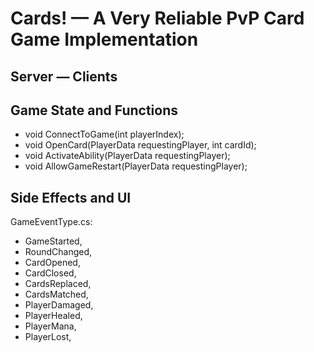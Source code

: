 # Cards! — A Very Reliable PvP Card Game Implementation

## Server — Clients

## Game State and Functions

- void ConnectToGame(int playerIndex);
- void OpenCard(PlayerData requestingPlayer, int cardId);
- void ActivateAbility(PlayerData requestingPlayer);
- void AllowGameRestart(PlayerData requestingPlayer);

## Side Effects and UI

GameEventType.cs:

- GameStarted,
- RoundChanged,
- CardOpened,
- CardClosed,
- CardsReplaced,
- CardsMatched,
- PlayerDamaged,
- PlayerHealed,
- PlayerMana,
- PlayerLost,
